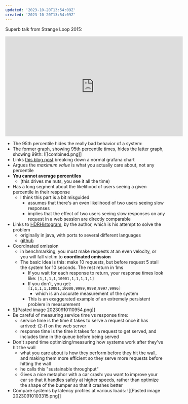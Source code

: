 ```yaml
---
updated: '2023-10-20T13:54:09Z'
created: '2023-10-20T13:54:09Z'
---
```

Superb talk from Strange Loop 2015:

<iframe width="560" height="315" src="https://www.youtube.com/embed/lJ8ydIuPFeU?si=wseD3xbHcXt7hNaw" title="YouTube video player" frameborder="0" allow="accelerometer; autoplay; clipboard-write; encrypted-media; gyroscope; picture-in-picture; web-share" allowfullscreen></iframe>

- The 95th percentile hides the really bad behavior of a system:
- The former graph, showing 95th percentile times, hides the latter graph, showing 99th: ![[combined.png]]
- Links [this blog post](http://latencytipoftheday.blogspot.com/2014/06/latencytipoftheday-q-whats-wrong-with_21.html) breaking down a normal grafana chart
- Argues the _maximum value_ is what you actually care about, not any percentile
- **You cannot average percentiles**
	- (this drives me nuts, you see it all the time)
- Has a long segment about the likelihood of users seeing a given percentile in their response
	- I think this part is a bit misguided
		- assumes that there's an even likelihood of two users seeing slow responses
		- implies that the effect of two users seeing slow responses on any request in a web session are directly comparable
- Links to [HDRHistogram](http://hdrhistogram.org/), by the author, which is his attempt to solve the problem
	- originally in java, with ports to several different languages
	- [github](https://github.com/HdrHistogram/HdrHistogram)
- Coordinated omission
	- in benchmarking, you must make requests at an even velocity, or you will fall victim to **coordinated omission**
	- The basic idea is this: make 10 requests, but before request 5 stall the system for 10 seconds. The rest return in 1ms
		- If you wait for each response to return, your response times look like: `[1,1,1,1,10001,1,1,1,1,1]`
		- If you don't, you get: `[1,1,1,1,10001,10000,9999,9998,9997,9996]`
			- which is an accurate measurement of the system
		- This is an exaggerated example of an extremely persistent problem in measurement
- ![[Pasted image 20230910110954.png]]
- Be careful of measuring service time vs response time:
	- service time is the time it takes to serve a request once it has arrived: t2-t1 on the web server
	- response time is the time it takes for a request to get served, and includes time in the queue before being served
- Don't spend time optimizing/measuring how systems work after they've hit the wall
	- what you care about is how they perform before they hit the wall, and making them more efficient so they serve more requests before hitting the wall
	- he calls this "sustainable throughput"
	- Gives a nice metaphor with a car crash: you want to improve your car so that it handles safely at higher speeds, rather than optimize the shape of the bumper so that it crashes better
- Compare systems by latency profiles at various loads:
![[Pasted image 20230910103315.png]]